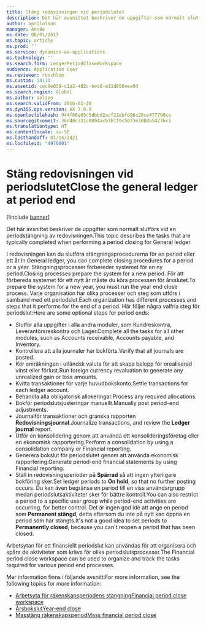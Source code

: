```yaml
---
title: Stäng redovisningen vid periodslutet
description: Det här avsnittet beskriver de uppgifter som normalt slutförs vid en periodstängning av redovisningen.
author: aprilolson
manager: AnnBe
ms.date: 08/01/2017
ms.topic: article
ms.prod: ''
ms.service: dynamics-ax-applications
ms.technology: ''
ms.search.form: LedgerPeriodCloseWorkspace
audience: Application User
ms.reviewer: roschlom
ms.custom: 14111
ms.assetid: cec9e039-c1a2-482c-bea6-e11d896eea9d
ms.search.region: Global
ms.author: aolson
ms.search.validFrom: 2016-02-28
ms.dyn365.ops.version: AX 7.0.0
ms.openlocfilehash: 944f88e65c5dbbd2acf21ebfd96c28ce477798ce
ms.sourcegitcommit: 38d40c331c8894acb7b119c5073e3088b54776c1
ms.translationtype: HT
ms.contentlocale: sv-SE
ms.lasthandoff: 01/15/2021
ms.locfileid: "4976001"
---
```

# <a name="close-the-general-ledger-at-period-end"></a><span data-ttu-id="656de-103">Stäng redovisningen vid periodslutet</span><span class="sxs-lookup"><span data-stu-id="656de-103">Close the general ledger at period end</span></span>

[!include [banner](../includes/banner.md)]

<span data-ttu-id="656de-104">Det här avsnittet beskriver de uppgifter som normalt slutförs vid en periodstängning av redovisningen.</span><span class="sxs-lookup"><span data-stu-id="656de-104">This topic describes the tasks that are typically completed when performing a period closing for General ledger.</span></span> 

<span data-ttu-id="656de-105">I redovisningen kan du slutföra stängningsprocedurerna för en period eller ett år.</span><span class="sxs-lookup"><span data-stu-id="656de-105">In General ledger, you can complete closing procedures for a period or a year.</span></span> <span data-ttu-id="656de-106">Stängningsprocesser förbereder systemet för en ny period.</span><span class="sxs-lookup"><span data-stu-id="656de-106">Closing processes prepare the system for a new period.</span></span> <span data-ttu-id="656de-107">För att förbereda systemet för ett nytt år måste du köra processen för årsslutet.</span><span class="sxs-lookup"><span data-stu-id="656de-107">To prepare the system for a new year, you must run the year end close process.</span></span> <span data-ttu-id="656de-108">Varje organisation har olika processer och steg som utförs i samband med ett periodslut.</span><span class="sxs-lookup"><span data-stu-id="656de-108">Each organization has different processes and steps that it performs for the end of a period.</span></span> <span data-ttu-id="656de-109">Här följer några valfria steg för periodslut:</span><span class="sxs-lookup"><span data-stu-id="656de-109">Here are some optional steps for period ends:</span></span>

-   <span data-ttu-id="656de-110">Slutför alla uppgifter i alla andra moduler, som Kundreskontra, Leverantörsreskontra och Lager.</span><span class="sxs-lookup"><span data-stu-id="656de-110">Complete all the tasks for all other modules, such as Accounts receivable, Accounts payable, and Inventory.</span></span>
-   <span data-ttu-id="656de-111">Kontrollera att alla journaler har bokförts.</span><span class="sxs-lookup"><span data-stu-id="656de-111">Verify that all journals are posted.</span></span>
-   <span data-ttu-id="656de-112">Kör omräkningen i utländsk valuta för att skapa belopp för orealiserad vinst eller förlust.</span><span class="sxs-lookup"><span data-stu-id="656de-112">Run foreign currency revaluation to generate any unrealized gain or loss amounts.</span></span>
-   <span data-ttu-id="656de-113">Kvitta transaktioner för varje huvudbokskonto.</span><span class="sxs-lookup"><span data-stu-id="656de-113">Settle transactions for each ledger account.</span></span>
-   <span data-ttu-id="656de-114">Behandla alla obligatorisk allokeringar.</span><span class="sxs-lookup"><span data-stu-id="656de-114">Process any required allocations.</span></span>
-   <span data-ttu-id="656de-115">Bokför periodslutsjusteringar manuellt.</span><span class="sxs-lookup"><span data-stu-id="656de-115">Manually post period-end adjustments.</span></span>
-   <span data-ttu-id="656de-116">Journalför transaktioner och granska rapporten **Redovisningsjournal**.</span><span class="sxs-lookup"><span data-stu-id="656de-116">Journalize transactions, and review the **Ledger journal** report.</span></span>
-   <span data-ttu-id="656de-117">Utför en konsolidering genom att använda ett konsolideringsföretag eller en ekonomisk rapportering.</span><span class="sxs-lookup"><span data-stu-id="656de-117">Perform a consolidation by using a consolidation company or Financial reporting.</span></span>
-   <span data-ttu-id="656de-118">Generera bokslut för periodslutet genom att använda ekonomisk rapportering.</span><span class="sxs-lookup"><span data-stu-id="656de-118">Generate period-end financial statements by using Financial reporting.</span></span>
-   <span data-ttu-id="656de-119">Ställ in redovisningsperioder på **Spärrad** så att ingen ytterligare bokföring sker.</span><span class="sxs-lookup"><span data-stu-id="656de-119">Set ledger periods to **On hold**, so that no further posting occurs.</span></span> <span data-ttu-id="656de-120">Du kan även begränsa en period till en viss användargrupp medan periodslutsaktiviteter sker för bättre kontroll.</span><span class="sxs-lookup"><span data-stu-id="656de-120">You can also restrict a period to a specific user group while period-end activities are occurring, for better control.</span></span> <span data-ttu-id="656de-121">Det är ingen god idé att ange en period som **Permanent stängd**, detta eftersom du inte på nytt kan öppna en period som har stängts.</span><span class="sxs-lookup"><span data-stu-id="656de-121">It's not a good idea to set periods to **Permanently closed**, because you can't reopen a period that has been closed.</span></span>

<span data-ttu-id="656de-122">Arbetsytan för ett finansiellt periodslut kan användas för att organisera och spåra de aktiviteter som krävs för olika periodslutsprocesser.</span><span class="sxs-lookup"><span data-stu-id="656de-122">The Financial period close workspace can be used to organize and track the tasks required for various period end processes.</span></span> 


<span data-ttu-id="656de-123">Mer information finns i följande avsnitt:</span><span class="sxs-lookup"><span data-stu-id="656de-123">For more information, see the following topics for more information:</span></span>
- [<span data-ttu-id="656de-124">Arbetsyta för räkenskapsperiodens stängning</span><span class="sxs-lookup"><span data-stu-id="656de-124">Financial period close workspace</span></span>](financial-period-close-workspace.md) 
- [<span data-ttu-id="656de-125">Årsbokslut</span><span class="sxs-lookup"><span data-stu-id="656de-125">Year-end close</span></span>](Year-end-close.md)  
- [<span data-ttu-id="656de-126">Masstäng räkenskapsperiod</span><span class="sxs-lookup"><span data-stu-id="656de-126">Mass financial period close</span></span>](tasks/mass-financial-period-close.md)




